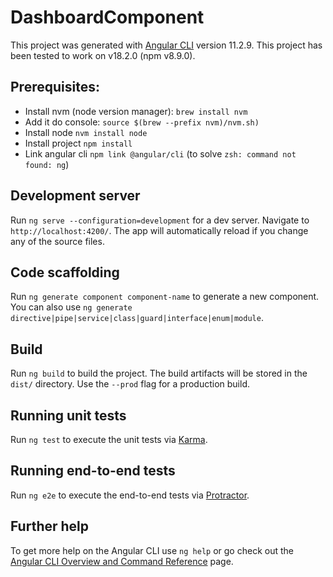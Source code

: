 # DashboardComponent

This project was generated with [Angular CLI](https://github.com/angular/angular-cli) version 11.2.9.
This project has been tested to work on v18.2.0 (npm v8.9.0).


## Prerequisites:
- Install nvm (node version manager): `brew install nvm` 
- Add it do console: `source $(brew --prefix nvm)/nvm.sh)`
- Install node `nvm install node`
- Install project `npm install`
- Link angular cli `npm link @angular/cli` (to solve `zsh: command not found: ng`)

## Development server

Run `ng serve --configuration=development` for a dev server. Navigate to `http://localhost:4200/`. The app will automatically reload if you change any of the source files.

## Code scaffolding

Run `ng generate component component-name` to generate a new component. You can also use `ng generate directive|pipe|service|class|guard|interface|enum|module`.

## Build

Run `ng build` to build the project. The build artifacts will be stored in the `dist/` directory. Use the `--prod` flag for a production build.

## Running unit tests

Run `ng test` to execute the unit tests via [Karma](https://karma-runner.github.io).

## Running end-to-end tests

Run `ng e2e` to execute the end-to-end tests via [Protractor](http://www.protractortest.org/).

## Further help

To get more help on the Angular CLI use `ng help` or go check out the [Angular CLI Overview and Command Reference](https://angular.io/cli) page.
